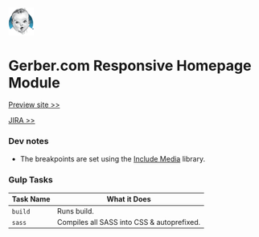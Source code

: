 <img src="preview/assets/images/gerber-logo.webp" alt="Gerber" width="50"/>

# Gerber.com Responsive Homepage Module

[Preview site >>](https://www.campaign.hogarthww.digital/ctus-nestle/gerber-h233641/preview/)

[JIRA >>](https://hogarthdigital.atlassian.net/browse/CTUS-541)

### Dev notes
- The breakpoints are set using the [Include Media](https://eduardoboucas.github.io/include-media/) library.

### Gulp Tasks

Task Name    | What it Does
-------------|-----------
`build` | Runs build.
`sass` | Compiles all SASS into CSS & autoprefixed.
